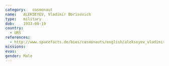 ```yaml
---
category:	cosmonaut
name:	ALEKSEYEV, Vladimir Borisovich
type:	military
dob:	1933-08-19
country:
  - URS
references:
  - http://www.spacefacts.de/bios/cosmonauts/english/alekseyev_vladimir.htm
missions:
evas:
gender:	Male
---
```

